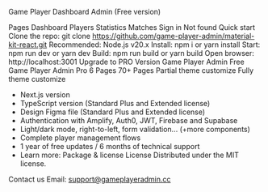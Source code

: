 Game Player Dashboard Admin (Free version)

Pages
Dashboard
Players
Statistics
Matches
Sign in
Not found
Quick start
Clone the repo: git clone https://github.com/game-player-admin/material-kit-react.git
Recommended: Node.js v20.x
Install: npm i or yarn install
Start: npm run dev or yarn dev
Build: npm run build or yarn build
Open browser: http://localhost:3001
Upgrade to PRO Version
Game Player Admin Free	Game Player Admin Pro
6 Pages	70+ Pages
Partial theme customize	Fully theme customize
-	Next.js version
-	TypeScript version (Standard Plus and Extended license)
-	Design Figma file (Standard Plus and Extended license)
-	Authentication with Amplify, Auth0, JWT, Firebase and Supabase
-	Light/dark mode, right-to-left, form validation... (+more components)
-	Complete player management flows
-	1 year of free updates / 6 months of technical support
-	Learn more: Package & license
License
Distributed under the MIT license.

Contact us
Email: support@gameplayeradmin.cc